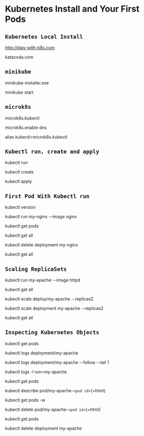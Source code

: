 Kubernetes Install and Your First Pods
======================================

`Kubernetes Local Install`
------------------------

<http://play-with-k8s.com>

katacoda.com

## `minikube`

minikube-installer.exe

minikube start

## `microk8s`

microk8s.kubectl

microk8s.enable dns

alias kubectl=microk8s.kubectl

`Kubectl run, create and apply`
-----------------------------

kubectl run

kubectl create

kubectl apply

`First Pod With Kubectl run`
------------------------------

kubectl version

kubectl run my-nginx --image nginx

kubectl get pods

kubectl get all

kubectl delete deployment my-nginx

kubectl get all

`Scaling ReplicaSets`
-------------------

kubectl run my-apache --image httpd

kubectl get all

kubectl scale deploy/my-apache --replicas2

kubectl scale deployment my-apache --replicas2

kubectl get all

`Inspecting Kubernetes Objects`
-----------------------------

kubectl get pods

kubectl logs deployment/my-apache

kubectl logs deployment/my-apache --follow --tail 1

kubectl logs -l run=my-apache

kubectl get pods

kubectl describe pod/my-apache-`<pod id>`{=html}

kubectl get pods -w

kubectl delete pod/my-apache-`<pod id>`{=html}

kubectl get pods

kubectl delete deployment my-apache
